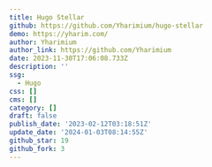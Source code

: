 ```yaml
---
title: Hugo Stellar
github: https://github.com/Yharimium/hugo-stellar
demo: https://yharim.com/
author: Yharimium
author_link: https://github.com/Yharimium
date: 2023-11-30T17:06:08.733Z
description: ''
ssg:
  - Hugo
css: []
cms: []
category: []
draft: false
publish_date: '2023-02-12T03:18:51Z'
update_date: '2024-01-03T08:14:55Z'
github_star: 19
github_fork: 3
---
```

